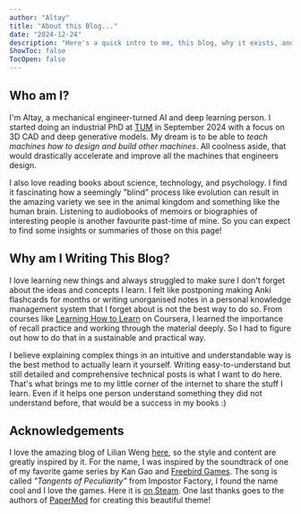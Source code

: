 ```yaml
---
author: "Altay"
title: "About this Blog..."
date: "2024-12-24"
description: "Here's a quick intro to me, this blog, why it exists, and some acknowledgements at the end."
ShowToc: false
TocOpen: false
---
```


## Who am I?
I'm Altay, a mechanical engineer-turned AI and deep learning person. I started doing an industrial PhD at [TUM](https://www.tum.de/) in September 2024 with a focus on 3D CAD and deep generative models. My dream is to be able to *teach machines how to design and build other machines*. All coolness aside, that would drastically accelerate and improve all the machines that engineers design.

I also love reading books about science, technology, and psychology. I find it fascinating how a seemingly "blind" process like evolution can result in the amazing variety we see in the animal kingdom and something like the human brain. Listening to audiobooks of memoirs or biographies of interesting people is another favourite past-time of mine. So you can expect to find some insights or summaries of those on this page!


## Why am I Writing This Blog?
I love learning new things and always struggled to make sure I don't forget about the ideas and concepts I learn. I felt like postponing making Anki flashcards for months or writing unorganised notes in a personal knowledge management system that I forget about is not the best way to do so. From courses like [Learning How to Learn](https://www.coursera.org/learn/learning-how-to-learn) on Coursera, I learned the importance of recall practice and working through the material deeply. So I had to figure out how to do that in a sustainable and practical way.

I believe explaining complex things in an intuitive and understandable way is the best method to actually learn it yourself. Writing easy-to-understand but still detailed and comprehensive technical posts is what I want to do here. That's what brings me to my little corner of the internet to share the stuff I learn. Even if it helps one person understand something they did not understand before, that would be a success in my books :)

## Acknowledgements
I love the amazing blog of Lilian Weng [here](https://lilianweng.github.io/), so the style and content are greatly inspired by it. For the name, I was inspired by the soundtrack of one of my favorite game series by Kan Gao and [Freebird Games](https://freebirdgames.com/). The song is called *"Tangents of Peculiarity"* from Impostor Factory, I found the name cool and I love the games. Here it is [on Steam](https://store.steampowered.com/app/1182620/Impostor_Factory/). One last thanks goes to the authors of [PaperMod](https://github.com/adityatelange/hugo-PaperMod) for creating this beautiful theme!

